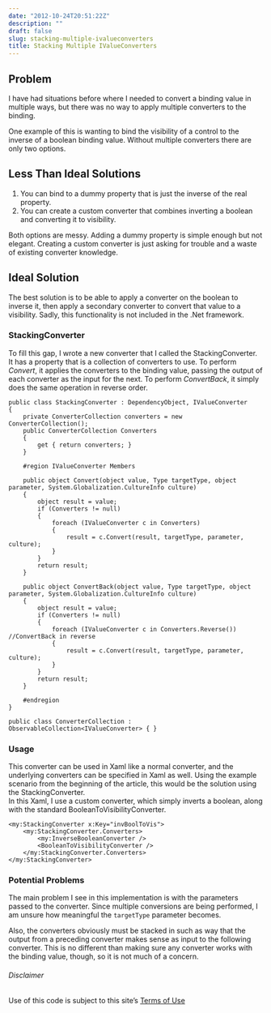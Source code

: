 ```yaml
---
date: "2012-10-24T20:51:22Z"
description: ""
draft: false
slug: stacking-multiple-ivalueconverters
title: Stacking Multiple IValueConverters
---
```



## Problem

I have had situations before where I needed to convert a binding value in multiple ways, but there was no way to apply multiple converters to the binding.

One example of this is wanting to bind the visibility of a control to the inverse of a boolean binding value. Without multiple converters there are only two options.


## Less Than Ideal Solutions

1. You can bind to a dummy property that is just the inverse of the real property.
2. You can create a custom converter that combines inverting a boolean and converting it to visibility.

Both options are messy. Adding a dummy property is simple enough but not elegant. Creating a custom converter is just asking for trouble and a waste of existing converter knowledge.


## Ideal Solution

The best solution is to be able to apply a converter on the boolean to inverse it, then apply a secondary converter to convert that value to a visibility. Sadly, this functionality is not included in the .Net framework.

### StackingConverter

To fill this gap, I wrote a new converter that I called the StackingConverter. It has a property that is a collection of converters to use. To perform *Convert*, it applies the converters to the binding value, passing the output of each converter as the input for the next. To perform *ConvertBack*, it simply does the same operation in reverse order.

```
public class StackingConverter : DependencyObject, IValueConverter
{
    private ConverterCollection converters = new ConverterCollection();
    public ConverterCollection Converters
    {
        get { return converters; }
    }

    #region IValueConverter Members

    public object Convert(object value, Type targetType, object parameter, System.Globalization.CultureInfo culture)
    {
        object result = value;
        if (Converters != null)
        {
            foreach (IValueConverter c in Converters)
            {
                result = c.Convert(result, targetType, parameter, culture);
            }
        }
        return result;
    }

    public object ConvertBack(object value, Type targetType, object parameter, System.Globalization.CultureInfo culture)
    {
        object result = value;
        if (Converters != null)
        {
            foreach (IValueConverter c in Converters.Reverse()) //ConvertBack in reverse
            {
                result = c.Convert(result, targetType, parameter, culture);
            }
        }
        return result;
    }

    #endregion
}

public class ConverterCollection : ObservableCollection<IValueConverter> { }

```

### Usage

This converter can be used in Xaml like a normal converter, and the underlying converters can be specified in Xaml as well. Using the example scenario from the beginning of the article, this would be the solution using the StackingConverter.  
 In this Xaml, I use a custom converter, which simply inverts a boolean, along with the standard BooleanToVisibilityConverter.

```
<my:StackingConverter x:Key="invBoolToVis">
    <my:StackingConverter.Converters>
        <my:InverseBooleanConverter />
        <BooleanToVisibilityConverter />
    </my:StackingConverter.Converters>
</my:StackingConverter>
```

### Potential Problems

The main problem I see in this implementation is with the parameters passed to the converter. Since multiple conversions are being performed, I am unsure how meaningful the `targetType` parameter becomes.

Also, the converters obviously must be stacked in such as way that the output from a preceding converter makes sense as input to the following converter. This is no different than making sure any converter works with the binding value, though, so it is not much of a concern.

###### Disclaimer

Use of this code is subject to this site’s [Terms of Use](__GHOST_URL__/terms)

